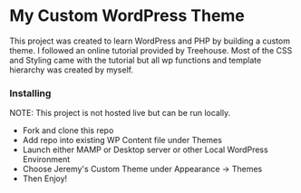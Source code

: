 # My Custom WordPress Theme

This project was created to learn WordPress and PHP by building a custom theme. I followed an
online tutorial provided by Treehouse. Most of the CSS and Styling came with the tutorial but all wp functions and template hierarchy was created by myself.

### Installing
NOTE: This project is not hosted live but can be run locally.

* Fork and clone this repo
* Add repo into existing WP Content file under Themes
* Launch either MAMP or Desktop server or other Local WordPress Environment
* Choose Jeremy's Custom Theme under Appearance -> Themes
* Then Enjoy!
